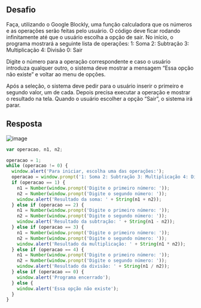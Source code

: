 ## Desafio

Faça, utilizando o Google Blockly, uma função calculadora que os números e as operações serão feitas pelo usuário. O código deve ficar rodando infinitamente até que o usuário escolha a opção de sair. No início, o programa mostrará a seguinte lista de operações:
1: Soma
2: Subtração
3: Multiplicação
4: Divisão
0: Sair

Digite o número para a operação correspondente e caso o usuário introduza qualquer outro, o sistema deve mostrar a mensagem “Essa opção não existe” e voltar ao menu de opções.

Após a seleção, o sistema deve pedir para o usuário inserir o primeiro e segundo valor, um de cada. Depois precisa executar a operação e mostrar o resultado na tela. Quando o usuário escolher a opção “Sair”, o sistema irá parar. 

## Resposta

![image](https://github.com/lizieaz/joyclass_FAP/assets/139813498/5bd9febd-f79b-40b3-97c4-5702b3167cfa)

````js
var operacao, n1, n2;

operacao = 1;
while (operacao != 0) {
  window.alert('Para iniciar, escolha uma das operações:');
  operacao = window.prompt('1: Soma 2: Subtração 3: Multiplicação 4: Divisão 0: Sair');
  if (operacao == 1) {
    n1 = Number(window.prompt('Digite o primeiro número: '));
    n2 = Number(window.prompt('Digite o segundo número: '));
    window.alert('Resultado da soma: ' + String(n1 + n2));
  } else if (operacao == 2) {
    n1 = Number(window.prompt('Digite o primeiro número: '));
    n2 = Number(window.prompt('Digite o segundo número: '));
    window.alert('Resultado da subtração: ' + String(n1 - n2));
  } else if (operacao == 3) {
    n1 = Number(window.prompt('Digite o primeiro número: '));
    n2 = Number(window.prompt('Digite o segundo número: '));
    window.alert('Resultado da multiplicação: ' + String(n1 * n2));
  } else if (operacao == 4) {
    n1 = Number(window.prompt('Digite o primeiro número: '));
    n2 = Number(window.prompt('Digite o segundo número: '));
    window.alert('Resultado da divisão: ' + String(n1 / n2));
  } else if (operacao == 0) {
    window.alert('Programa encerrado');
  } else {
    window.alert('Essa opção não existe');
  }
}
````
